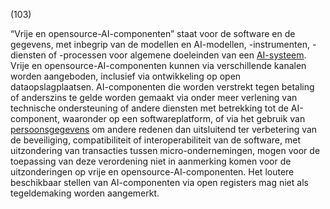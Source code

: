 (103)

“Vrije en opensource-AI-componenten” staat voor de software en de gegevens, met inbegrip van de modellen en AI-modellen, -instrumenten, -diensten of -processen voor algemene doeleinden van een [AI-systeem](a3.md#^ai-systeem). Vrije en opensource-AI-componenten kunnen via verschillende kanalen worden aangeboden, inclusief via ontwikkeling op open dataopslagplaatsen. AI-componenten die worden verstrekt tegen betaling of anderszins te gelde worden gemaakt via onder meer verlening van technische ondersteuning of andere diensten met betrekking tot de AI-component, waaronder op een softwareplatform, of via het gebruik van [persoonsgegevens](a3.md#^persg) om andere redenen dan uitsluitend ter verbetering van de beveiliging, compatibiliteit of interoperabiliteit van de software, met uitzondering van transacties tussen micro-ondernemingen, mogen voor de toepassing van deze verordening niet in aanmerking komen voor de uitzonderingen op vrije en opensource-AI-componenten. Het loutere beschikbaar stellen van AI-componenten via open registers mag niet als tegeldemaking worden aangemerkt.